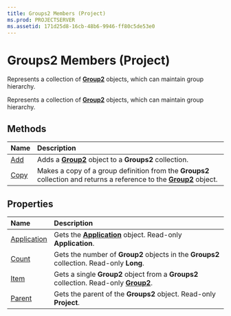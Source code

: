 ```yaml
---
title: Groups2 Members (Project)
ms.prod: PROJECTSERVER
ms.assetid: 171d25d8-16cb-48b6-9946-ff80c5de53e0
---
```



# Groups2 Members (Project)
Represents a collection of  **[Group2](group2-object-project.md)** objects, which can maintain group hierarchy.

Represents a collection of  **[Group2](group2-object-project.md)** objects, which can maintain group hierarchy.


## Methods



|**Name**|**Description**|
|:-----|:-----|
|[Add](groups2-add-method-project.md)|Adds a  **[Group2](group2-object-project.md)** object to a **Groups2** collection.|
|[Copy](groups2-copy-method-project.md)|Makes a copy of a group definition from the  **Groups2** collection and returns a reference to the **[Group2](group2-object-project.md)** object.|

## Properties



|**Name**|**Description**|
|:-----|:-----|
|[Application](groups2-application-property-project.md)|Gets the  **[Application](application-object-project.md)** object. Read-only **Application**.|
|[Count](groups2-count-property-project.md)|Gets the number of  **Group2** objects in the **Groups2** collection. Read-only **Long**.|
|[Item](groups2-item-property-project.md)|Gets a single  **Group2** object from a **Groups2** collection. Read-only **[Group2](group2-object-project.md)**.|
|[Parent](groups2-parent-property-project.md)|Gets the parent of the  **Groups2** object. Read-only **Project**.|

